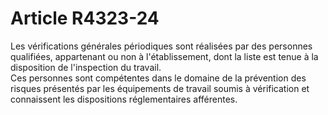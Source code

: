 # Article R4323-24

  
Les vérifications générales périodiques sont réalisées par des personnes qualifiées, appartenant ou non à l'établissement, dont la liste est tenue à la disposition de l'inspection du travail.   
Ces personnes sont compétentes dans le domaine de la prévention des risques présentés par les équipements de travail soumis à vérification et connaissent les dispositions réglementaires afférentes.